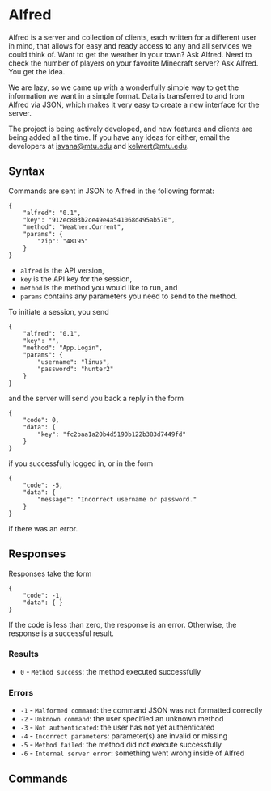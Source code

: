 # Alfred

Alfred is a server and collection of clients, each written for a different user in mind, that allows for easy and ready access to any and all services we could think of.  Want to get the weather in your town? Ask Alfred.  Need to check the number of players on your favorite Minecraft server? Ask Alfred.  You get the idea.

We are lazy, so we came up with a wonderfully simple way to get the information we want in a simple format.  Data is transferred to and from Alfred via JSON, which makes it very easy to create a new interface for the server.

The project is being actively developed, and new features and clients are being added all the time.  If you have any ideas for either, email the developers at jsvana@mtu.edu and kelwert@mtu.edu.

## Syntax

Commands are sent in JSON to Alfred in the following format:

	{
		"alfred": "0.1",
		"key": "912ec803b2ce49e4a541068d495ab570",
		"method": "Weather.Current",
		"params": {
			"zip": "48195"
		}
	}

- `alfred` is the API version,
- `key` is the API key for the session,
- `method` is the method you would like to run, and
- `params` contains any parameters you need to send to the method.

To initiate a session, you send

	{
		"alfred": "0.1",
		"key": "",
		"method": "App.Login",
		"params": {
			"username": "linus",
			"password": "hunter2"
		}
	}

and the server will send you back a reply in the form

	{
		"code": 0,
		"data": {
			"key": "fc2baa1a20b4d5190b122b383d7449fd"
		}
	}

if you successfully logged in, or in the form

	{
		"code": -5,
		"data": {
			"message": "Incorrect username or password."
		}
	}

if there was an error.

## Responses

Responses take the form

	{
		"code": -1,
		"data": { }
	}

If the code is less than zero, the response is an error.  Otherwise, the response is a successful result.

### Results

- `0` - `Method success`: the method executed successfully

### Errors

- `-1` - `Malformed command`: the command JSON was not formatted correctly
- `-2` - `Unknown command`: the user specified an unknown method
- `-3` - `Not authenticated`: the user has not yet authenticated
- `-4` - `Incorrect parameters`: parameter(s) are invalid or missing
- `-5` - `Method failed`: the method did not execute successfully
- `-6` - `Internal server error`: something went wrong inside of Alfred

## Commands

